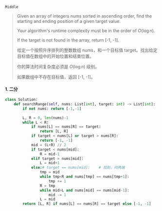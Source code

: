 `Middle`

> Given an array of integers nums sorted in ascending order, find the starting and ending position of a given target value.
>
> Your algorithm's runtime complexity must be in the order of $O(\log n)$.
>
> If the target is not found in the array, return [-1, -1].
>
> 给定一个按照升序排列的整数数组 nums，和一个目标值 target。找出给定目标值在数组中的开始位置和结束位置。
>
> 你的算法时间复杂度必须是 $O(\log n)$ 级别。
>
> 如果数组中不存在目标值，返回 [-1, -1]。
>

#### 1. 二分

```python
class Solution:
    def searchRange(self, nums: List[int], target: int) -> List[int]:
        if not nums: return [-1,-1]
    
        L, R = 0, len(nums)-1
        while L < R:
            if nums[L] == nums[R] == target:
                return [L, R]
            if target < nums[L] or target > nums[R]:
                return [-1, -1]
            mid = (L+R) // 2
            if target < nums[mid]:
                R = mid-1
            elif target > nums[mid]:
                L = mid+1
            else:# target == nums[mid]:    # 找到，向两端
                tmp = mid
                while tmp<R and nums[tmp] == nums[tmp+1]:
                    tmp += 1
                R = tmp
                while mid>L and nums[mid] == nums[mid-1]:
                    mid -= 1
                L = mid
        return [L, R] if nums[L] == nums[R] == target else [-1, -1] 
```

